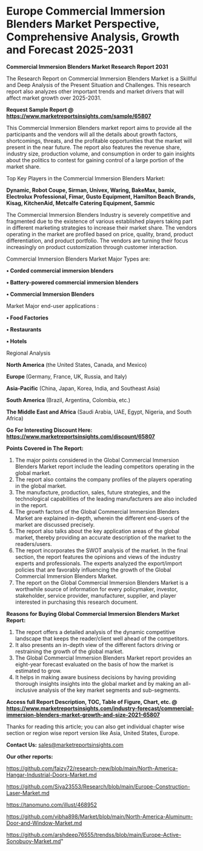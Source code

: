 # Europe Commercial Immersion Blenders Market Perspective, Comprehensive Analysis, Growth and Forecast 2025-2031

<strong>Commercial Immersion Blenders Market Research Report 2031</strong>

The Research Report on Commercial Immersion Blenders Market is a Skillful and Deep Analysis of the Present Situation and Challenges. This research report also analyzes other important trends and market drivers that will affect market growth over 2025-2031.

<strong>Request Sample Report @ <a href=https://www.marketreportsinsights.com/sample/65807>https://www.marketreportsinsights.com/sample/65807</a></strong>

This Commercial Immersion Blenders market report aims to provide all the participants and the vendors will all the details about growth factors, shortcomings, threats, and the profitable opportunities that the market will present in the near future. The report also features the revenue share, industry size, production volume, and consumption in order to gain insights about the politics to contest for gaining control of a large portion of the market share.

Top Key Players in the Commercial Immersion Blenders Market:

<strong>Dynamic, Robot Coupe, Sirman, Univex, Waring, BakeMax, bamix, Electrolux Professional, Fimar, Gusto Equipment, Hamilton Beach Brands, Kisag, KitchenAid, Metcalfe Catering Equipment, Sammic</strong>

The Commercial Immersion Blenders Industry is severely competitive and fragmented due to the existence of various established players taking part in different marketing strategies to increase their market share. The vendors operating in the market are profiled based on price, quality, brand, product differentiation, and product portfolio. The vendors are turning their focus increasingly on product customization through customer interaction.

Commercial Immersion Blenders Market Major Types are:

<strong>• Corded commercial immersion blenders

• Battery-powered commercial immersion blenders

• Commercial Immersion Blenders</strong>

Market Major end-user applications :

<strong>• Food Factories

• Restaurants

• Hotels</strong>

Regional Analysis

</u><strong><b>North America</b></strong> (the United States, Canada, and Mexico)

<strong><b>Europe </b></strong>(Germany, France, UK, Russia, and Italy)

<strong><b>Asia-Pacific</b></strong> (China, Japan, Korea, India, and Southeast Asia)

<strong><b>South America</b></strong> (Brazil, Argentina, Colombia, etc.)

<strong><b>The Middle East and Africa</b></strong> (Saudi Arabia, UAE, Egypt, Nigeria, and South Africa)

<strong>Go For Interesting Discount Here: <a href=https://www.marketreportsinsights.com/discount/65807>https://www.marketreportsinsights.com/discount/65807</a></strong>

<strong>Points Covered in The Report:</strong>
<ol>
  <li>The major points considered in the Global Commercial Immersion Blenders Market report include the leading competitors operating in the global market.</li>
  <li>The report also contains the company profiles of the players operating in the global market.</li>
  <li>The manufacture, production, sales, future strategies, and the technological capabilities of the leading manufacturers are also included in the report.</li>
  <li>The growth factors of the Global Commercial Immersion Blenders Market are explained in-depth, wherein the different end-users of the market are discussed precisely.</li>
  <li>The report also talks about the key application areas of the global market, thereby providing an accurate description of the market to the readers/users.</li>
  <li>The report incorporates the SWOT analysis of the market. In the final section, the report features the opinions and views of the industry experts and professionals. The experts analyzed the export/import policies that are favorably influencing the growth of the Global Commercial Immersion Blenders Market.</li>
  <li>The report on the Global Commercial Immersion Blenders Market is a worthwhile source of information for every policymaker, investor, stakeholder, service provider, manufacturer, supplier, and player interested in purchasing this research document.</li>
</ol>
<strong>Reasons for Buying Global Commercial Immersion Blenders Market Report:</strong>

<ol>
  <li>The report offers a detailed analysis of the dynamic competitive landscape that keeps the reader/client well ahead of the competitors.</li>
  <li>It also presents an in-depth view of the different factors driving or restraining the growth of the global market.</li>
  <li>The Global Commercial Immersion Blenders Market report provides an eight-year forecast evaluated on the basis of how the market is estimated to grow.</li>
  <li>It helps in making aware business decisions by having providing thorough insights insights into the global market and by making an all-inclusive analysis of the key market segments and sub-segments.</li>
</ol>
<strong>Access full Report Description, TOC, Table of Figure, Chart, etc. @ <a href=https://www.marketreportsinsights.com/industry-forecast/commercial-immersion-blenders-market-growth-and-size-2021-65807>https://www.marketreportsinsights.com/industry-forecast/commercial-immersion-blenders-market-growth-and-size-2021-65807</a></strong>


Thanks for reading this article; you can also get individual chapter wise section or region wise report version like Asia, United States, Europe.

<strong>Contact Us:</strong>
sales@marketreportsinsights.com

<strong>Our other reports:</strong>

<a href=https://github.com/faizy72/research-new/blob/main/North-America-Hangar-Industrial-Doors-Market.md>https://github.com/faizy72/research-new/blob/main/North-America-Hangar-Industrial-Doors-Market.md</a>

<a href=https://github.com/Siya23553/Research/blob/main/Europe-Construction-Laser-Market.md>https://github.com/Siya23553/Research/blob/main/Europe-Construction-Laser-Market.md</a>

<a href=https://tanomuno.com/illust/468952>https://tanomuno.com/illust/468952</a>

<a href=https://github.com/vibha898/Market/blob/main/North-America-Aluminum-Door-and-Window-Market.md>https://github.com/vibha898/Market/blob/main/North-America-Aluminum-Door-and-Window-Market.md</a>

<a href=https://github.com/arshdeep76555/trendss/blob/main/Europe-Active-Sonobuoy-Market.md>https://github.com/arshdeep76555/trendss/blob/main/Europe-Active-Sonobuoy-Market.md</a>"
